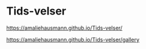 # Tids-velser
https://amaliehausmann.github.io/Tids-velser/

https://amaliehausmann.github.io/Tids-velser/gallery
